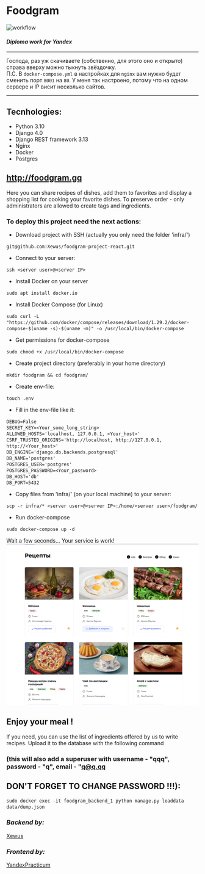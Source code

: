 # Foodgram

![workflow](https://github.com/Xewus/Foodgram/actions/workflows/main.yml/badge.svg)

#### *Diploma work for Yandex*

***
Господа, раз уж скачиваете (собственно, для этого оно и открыто) справа вверху можно тыкнуть звёздочку.  
П.С. В `docker-compose.yml` в настройках для `nginx` вам нужно будет сменить порт `8001` на `80`.
У меня так настроено, потому что на одном сервере и IP висит несколько сайтов.
***

## Tecnhologies:
- Python 3.10
- Django 4.0
- Django REST framework 3.13
- Nginx
- Docker
- Postgres


## http://foodgram.gq


Here you can share recipes of dishes, add them to favorites and display a shopping list for cooking your favorite dishes.
To preserve order - only administrators are allowed to create tags and ingredients.

### To deploy this project need the next actions:
- Download project with SSH (actually you only need the folder 'infra/')
```
git@github.com:Xewus/foodgram-project-react.git
```
- Connect to your server:
```
ssh <server user>@<server IP>
```
- Install Docker on your server
```
sudo apt install docker.io
```
- Install Docker Compose (for Linux)
```
sudo curl -L "https://github.com/docker/compose/releases/download/1.29.2/docker-compose-$(uname -s)-$(uname -m)" -o /usr/local/bin/docker-compose
```
- Get permissions for docker-compose
```
sudo chmod +x /usr/local/bin/docker-compose
```
- Create project directory (preferably in your home directory)
```
mkdir foodgram && cd foodgram/
```
- Create env-file:
```
touch .env
```
- Fill in the env-file like it:
```
DEBUG=False
SECRET_KEY=<Your_some_long_string>
ALLOWED_HOSTS='localhost, 127.0.0.1, <Your_host>'
CSRF_TRUSTED_ORIGINS='http://localhost, http://127.0.0.1, http://<Your_host>'
DB_ENGINE='django.db.backends.postgresql'
DB_NAME='postgres'
POSTGRES_USER='postgres'
POSTGRES_PASSWORD=<Your_password>
DB_HOST='db'
DB_PORT=5432
```
- Copy files from 'infra/' (on your local machine) to your server:
```
scp -r infra/* <server user>@<server IP>:/home/<server user>/foodgram/
```
- Run docker-compose
```
sudo docker-compose up -d
```
Wait a few seconds...
Your service is work!
![Иллюстрация к проекту](https://github.com/Xewus/Foodgram/blob/master/screen.png)

## Enjoy your meal !

If you need, you can use the list of ingredients offered by us to write
recipes.
Upload it to the database with the following command 
### (this will also add a superuser with username - "qqq", password - "q", email - "q@q.qq
## DON'T FORGET TO CHANGE PASSWORD !!!):
```
sudo docker exec -it foodgram_backend_1 python manage.py loaddata data/dump.json
```

### *Backend by:*
[Xewus](https://github.com/Xewus)
### *Frontend by:*
[YandexPracticum](https://github.com/yandex-praktikum/foodgram-project-react)
